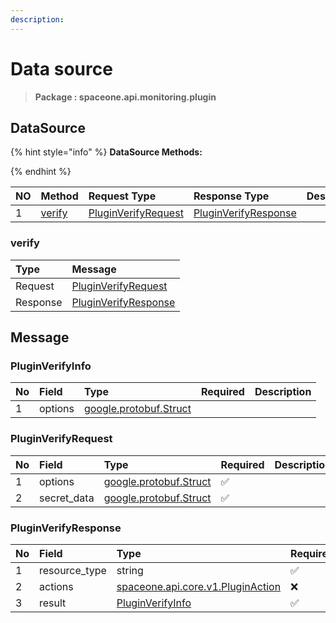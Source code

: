 ```yaml
---
description:  
---
```

# Data source

>  **Package : spaceone.api.monitoring.plugin**

## DataSource

{% hint style="info" %}
**DataSource Methods:**

{%  endhint %}


| NO |  Method | Request Type | Response Type | Description |
| :--- | :--- | :--- | :--- | :--- |
| 1 | [verify](Data-source.md#verify)| [PluginVerifyRequest](Data-source.md#pluginverifyrequest) | [PluginVerifyResponse](Data-source.md#pluginverifyresponse) |  |

### verify



| Type | Message |
| :--- | :--- |
| Request | [PluginVerifyRequest](Data-source.md#pluginverifyrequest) |
| Response |  [PluginVerifyResponse](Data-source.md#pluginverifyresponse)  |





## Message

### PluginVerifyInfo
| No | Field | Type | Required | Description |
| :--- | :--- | :--- | :--- | :--- |
| 1 | options |[google.protobuf.Struct](https://github.com/protocolbuffers/protobuf/blob/master/src/google/protobuf/struct.proto)|||

### PluginVerifyRequest
| No | Field | Type | Required | Description |
| :--- | :--- | :--- | :--- | :--- |
| 1 | options |[google.protobuf.Struct](https://github.com/protocolbuffers/protobuf/blob/master/src/google/protobuf/struct.proto)|✅||
| 2 | secret_data |[google.protobuf.Struct](https://github.com/protocolbuffers/protobuf/blob/master/src/google/protobuf/struct.proto)|✅||

### PluginVerifyResponse
| No | Field | Type | Required | Description |
| :--- | :--- | :--- | :--- | :--- |
| 1 | resource_type |string|✅||
| 2 | actions |[spaceone.api.core.v1.PluginAction](../../core/v1/Plugin.md##pluginaction)|❌||
| 3 | result |[PluginVerifyInfo](Data-source.md#pluginverifyinfo)|✅||
